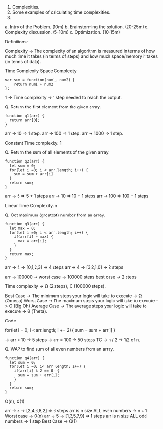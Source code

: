 1. Complexities.
2. Some examples of calculating time complexities.
3. 


a. Intro of the Problem. (10m)
b. Brainstorming the solution. (20-25m)
c. Complexity discussion. (5-10m)
d. Optimization. (10-15m)

Definitions:

Complexity -> The complexity of an algorithm is measured in terms of how much time it takes (in terms of steps) and how much space/memory it takes (in terms of data).

Time Complexity
Space Complexity


```
var sum = function(num1, num2) {
    return num1 + num2;
};
```

1 -> Time complexity -> 1 step needed to reach the output.


Q. Return the first element from the given array.
```
function q1(arr) {
  return arr[0];
}
```
arr -> 10 => 1 step.
arr -> 100 => 1 step.
arr -> 1000 => 1 step.

Constant Time complexity. 1

Q. Return the sum of all elements of the given array.
```
function q2(arr) {
  let sum = 0;
  for(let i =0; i < arr.length; i++) {
    sum = sum + arr[i];
  }
  return sum;
}
```
arr -> 5 => 5 + 1 steps
arr -> 10 => 10 + 1 steps
arr -> 100 => 100 + 1 steps

Linear Time Complexity. n

Q. Get maximum (greatest) number from an array.
```
function q3(arr) {
  let max = 0;
  for(let i =0; i < arr.length; i++) {
    if(arr[i] > max) {
      max = arr[i];
    }
  }
  return max;
}
```
arr -> 4 -> [0,1,2,3] -> 4 steps
arr -> 4 -> [3,2,1,0] -> 2 steps


arr -> 100000 -> worst case -> 100000 steps
                 best case  -> 2 steps

Time complexity -> Ω (2 steps), O (100000 steps).


Best Case -> The minimum steps your logic will take to execute -> Ω (Omega)
Worst Case -> The maximum steps your logic will take to execute -> O (Big Oh)
Average Case -> The average steps your logic will take to execute -> θ (Theta).

Code

for(let i = 0; i < arr.length; i += 2) {
  sum = sum + arr[i]
}

-> arr = 10 -> 5 steps
-> arr = 100 -> 50 steps
TC -> n / 2 -> 1/2 of n.

Q. WAP to find sum of all even numbers from an array.
```
function q4(arr) {
  let sum = 0;
  for(let i =0; i< arr.length; i++) {
    if(arr[i] % 2 == 0) {
      sum = sum + arr[i];
    }
  }
  return sum;
}
```
O(n), Ω(1)

arr -> 5 -> [2,4,6,8,2] => 6 steps
arr is n size ALL even numbers -> n + 1
Worst case -> O(n)
arr -> 5 -> [1,3,5,7,9] => 1 steps
arr is n size ALL odd numbers -> 1 step
Best Case -> Ω(1)
